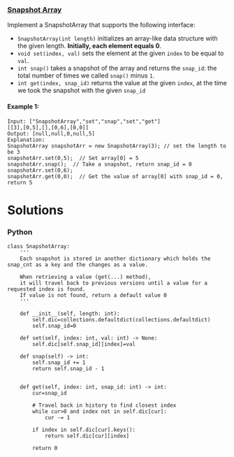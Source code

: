 ### [Snapshot Array](https://leetcode.com/problems/snapshot-array/) <br>

Implement a SnapshotArray that supports the following interface:

 - `SnapshotArray(int length)` initializes an array-like data structure with the given length.  **Initially, each element equals 0**.
 - `void set(index, val)` sets the element at the given `index` to be equal to `val`.
 - `int snap()` takes a snapshot of the array and returns the `snap_id`: the total number of times we called `snap()` minus `1`.
 - `int get(index, snap_id)` returns the value at the given `index`, at the time we took the snapshot with the given `snap_id`


#### Example 1:

```
Input: ["SnapshotArray","set","snap","set","get"]
[[3],[0,5],[],[0,6],[0,0]]
Output: [null,null,0,null,5]
Explanation: 
SnapshotArray snapshotArr = new SnapshotArray(3); // set the length to be 3
snapshotArr.set(0,5);  // Set array[0] = 5
snapshotArr.snap();  // Take a snapshot, return snap_id = 0
snapshotArr.set(0,6);
snapshotArr.get(0,0);  // Get the value of array[0] with snap_id = 0, return 5

```


# Solutions

### Python
```
class SnapshotArray:
    '''
    Each snapshot is stored in another dictionary which holds the snap_cnt as a key and the changes as a value.

    When retrieving a value (get(...) method), 
    it will travel back to previous versions until a value for a requested index is found. 
    If value is not found, return a default value 0
    '''

    def __init__(self, length: int):
        self.dic=collections.defaultdict(collections.defaultdict)
        self.snap_id=0

    def set(self, index: int, val: int) -> None:
        self.dic[self.snap_id][index]=val

    def snap(self) -> int:
        self.snap_id += 1
        return self.snap_id - 1

    
    def get(self, index: int, snap_id: int) -> int:
        cur=snap_id
        
        # Travel back in history to find closest index
        while cur>0 and index not in self.dic[cur]:
            cur -= 1
            
        if index in self.dic[cur].keys():
            return self.dic[cur][index]
            
        return 0

```
